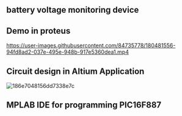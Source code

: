 ## battery voltage monitoring device
## Demo in proteus


https://user-images.githubusercontent.com/84735778/180481556-94fd8ad2-037e-495e-948b-917e5360dea1.mp4

## Circuit design in Altium Application
![186e7048156dd7338e7c](https://user-images.githubusercontent.com/84735778/180481813-bdcdb72e-ad8f-4061-92e9-81de6003b4c5.jpg)

## MPLAB IDE for programming PIC16F887
